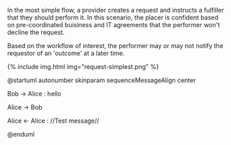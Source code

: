 In the most simple flow, a provider creates a request and instructs a fulfiller that they should perform it. In this scenario, the placer is confident based on pre-coordinated buisiness and IT agreements that the performer won't decline the request.

Based on the workflow of interest, the performer may or may not notify the requestor of an 'outcome' at a later time. 

{% include img.html img="request-simplest.png" %}

@startuml
autonumber
skinparam sequenceMessageAlign center

Bob -> Alice : hello

Alice -> Bob 

Alice <- Alice : //Test message//

@enduml
